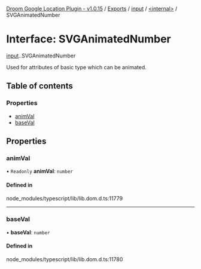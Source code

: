 [Droom Google Location Plugin - v1.0.15](../README.md) / [Exports](../modules.md) / [input](../modules/input.md) / [<internal\>](../modules/input._internal_.md) / SVGAnimatedNumber

# Interface: SVGAnimatedNumber

[input](../modules/input.md).[<internal>](../modules/input._internal_.md).SVGAnimatedNumber

Used for attributes of basic type <Number> which can be animated.

## Table of contents

### Properties

- [animVal](input._internal_.SVGAnimatedNumber.md#animval)
- [baseVal](input._internal_.SVGAnimatedNumber.md#baseval)

## Properties

### animVal

• `Readonly` **animVal**: `number`

#### Defined in

node_modules/typescript/lib/lib.dom.d.ts:11779

___

### baseVal

• **baseVal**: `number`

#### Defined in

node_modules/typescript/lib/lib.dom.d.ts:11780
